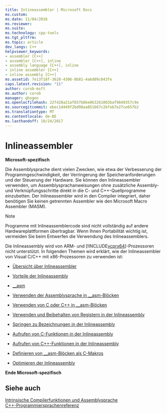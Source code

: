 ```yaml
---
title: Inlineassembler | Microsoft Docs
ms.custom: 
ms.date: 11/04/2016
ms.reviewer: 
ms.suite: 
ms.technology: cpp-tools
ms.tgt_pltfrm: 
ms.topic: article
dev_langs: C++
helpviewer_keywords:
- assembler [C++]
- assembler [C++], inline
- assembly language [C++], inline
- inline assembler [C++]
- inline assembly [C++]
ms.assetid: 7e13f18f-3628-4306-8b81-4a6d09c043fe
caps.latest.revision: "11"
author: corob-msft
ms.author: corob
manager: ghogen
ms.openlocfilehash: 22f428a21af037b86e063261003baf9849357c9e
ms.sourcegitcommit: ebec1d449f2bd98aa851667c2bfeb7e27ce657b2
ms.translationtype: MT
ms.contentlocale: de-DE
ms.lasthandoff: 10/24/2017
---
```

# <a name="inline-assembler"></a>Inlineassembler
**Microsoft-spezifisch**  
  
 Die Assemblysprache dient vielen Zwecken, wie etwa der Verbesserung der Programmgeschwindigkeit, der Verringerung der Speicheranforderungen und der Steuerung der Hardware. Sie können den Inlineassembler verwenden, um Assemblysprachanweisungen ohne zusätzliche Assembly- und Verknüpfungsschritte direkt in die C- und C++-Quellprogramme einzubetten. Der Inlineassembler wird in den Compiler integriert, daher benötigen Sie keinen getrennten Assembler wie den Microsoft Macro Assembler (MASM).  
  
> [!NOTE]
>  Programme mit Inlineassemblercode sind nicht vollständig auf andere Hardwareplattformen übertragbar. Wenn Ihnen Portabilität wichtig ist, vermeiden Sie beim Entwerfen die Verwendung des Inlineassemblers.  
  
 Die Inlineassembly wird von ARM- und [!INCLUDE[vcprx64](../../assembler/inline/includes/vcprx64_md.md)]-Prozessoren nicht unterstützt.  In folgenden Themen wird erklärt, wie der Inlineassembler von Visual C/C++ mit x86-Prozessoren zu verwenden ist:  
  
-   [Übersicht über Inlineassembler](../../assembler/inline/inline-assembler-overview.md)  
  
-   [Vorteile der Inlineassembly](../../assembler/inline/advantages-of-inline-assembly.md)  
  
-   [__asm](../../assembler/inline/asm.md)  
  
-   [Verwenden der Assemblysprache in __asm-Blöcken](../../assembler/inline/using-assembly-language-in-asm-blocks.md)  
  
-   [Verwenden von C oder C++ in __asm-Blöcken](../../assembler/inline/using-c-or-cpp-in-asm-blocks.md)  
  
-   [Verwenden und Beibehalten von Registern in der Inlineassembly](../../assembler/inline/using-and-preserving-registers-in-inline-assembly.md)  
  
-   [Springen zu Bezeichnungen in der Inlineassembly](../../assembler/inline/jumping-to-labels-in-inline-assembly.md)  
  
-   [Aufrufen von C-Funktionen in der Inlineassembly](../../assembler/inline/calling-c-functions-in-inline-assembly.md)  
  
-   [Aufrufen von C++-Funktionen in der Inlineassembly](../../assembler/inline/calling-cpp-functions-in-inline-assembly.md)  
  
-   [Definieren von __asm-Blöcken als C-Makros](../../assembler/inline/defining-asm-blocks-as-c-macros.md)  
  
-   [Optimieren der Inlineassembly](../../assembler/inline/optimizing-inline-assembly.md)  
  
 **Ende Microsoft-spezifisch**  
  
## <a name="see-also"></a>Siehe auch  
 [Intrinsische Compilerfunktionen und Assemblysprache](../../intrinsics/compiler-intrinsics-and-assembly-language.md)   
 [C++-Programmiersprachenreferenz](../../cpp/cpp-language-reference.md)